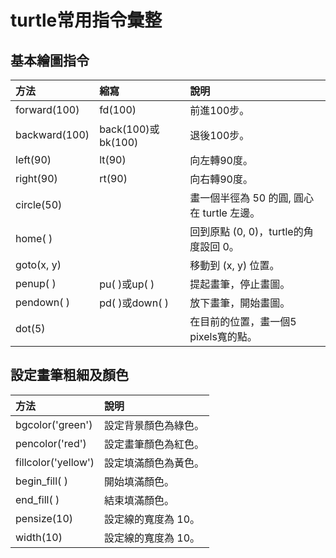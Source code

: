 # turtle常用指令彙整

## 基本繪圖指令

|方法|縮寫|說明|
|:-|:-|:-|
|forward(100)|fd(100)|前進100步。|
|backward(100)|back(100)或bk(100)|退後100步。|
|left(90)|lt(90)|向左轉90度。|
|right(90)|rt(90)|向右轉90度。|
|circle(50)||畫一個半徑為 50 的圓, 圓心在 turtle 左邊。|
|home( )||回到原點 (0, 0)，turtle的角度設回 0。|
|goto(x, y)||移動到 (x, y) 位置。|
|penup( )|pu( )或up( )|提起畫筆，停止畫圖。|
|pendown( )|pd( )或down( )|放下畫筆，開始畫圖。|
|dot(5)||在目前的位置，畫一個5 pixels寬的點。|

## 設定畫筆粗細及顏色

|方法|說明|
|:-|:-|
|bgcolor('green')|設定背景顏色為綠色。|
|pencolor('red')|設定畫筆顏色為紅色。|
|fillcolor('yellow')|設定填滿顏色為黃色。|
|begin_fill( )|開始填滿顏色。|
|end_fill( )|結束填滿顏色。|
|pensize(10)|設定線的寬度為 10。|
|width(10)|設定線的寬度為 10。|